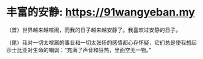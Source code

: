 # 丰富的安静: https://91wangyeban.my
（首）世界越来越喧闹，而我的日子越来越安静了。我喜欢过安静的日子。

（尾）我对一切太喧嚣的事业和一切太张扬的感情都心存怀疑，它们总是使我想起莎士比亚对生命的嘲讽：“充满了声音和狂热，里面空无一物。”
